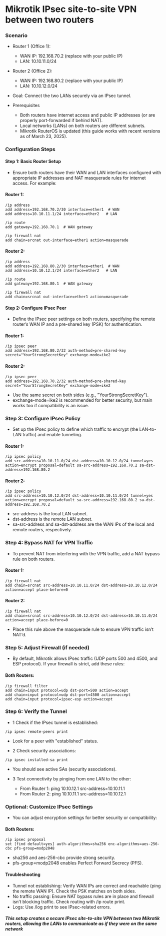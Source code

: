 # Mikrotik IPsec site-to-site VPN between two routers

### Scenario
- Router 1 (Office 1):
  - WAN IP: 192.168.70.2 (replace with your public IP)
  - LAN: 10.10.11.0/24
- Router 2 (Office 2):
  - WAN IP: 192.168.80.2 (replace with your public IP)
  - LAN: 10.10.12.0/24
- Goal: Connect the two LANs securely via an IPsec tunnel.

- Prerequisites
  - Both routers have internet access and public IP addresses (or are properly port-forwarded if behind NAT).
  - Local networks (LANs) on both routers are different subnets.
  - Mikrotik RouterOS is updated (this guide works with recent versions as of March 23, 2025).
 

### Configuration Steps
#### Step 1: Basic Router Setup
- Ensure both routers have their WAN and LAN interfaces configured with appropriate IP addresses and NAT masquerade rules for internet access. For example:

#### Router 1:
````````
/ip address
add address=192.168.70.2/30 interface=ether1  # WAN
add address=10.10.11.1/24 interface=ether2   # LAN

/ip route
add gateway=192.168.70.1  # WAN gateway

/ip firewall nat
add chain=srcnat out-interface=ether1 action=masquerade

````````

#### Router 2:
````````
/ip address
add address=192.168.80.2/30 interface=ether1  # WAN
add address=10.10.12.1/24 interface=ether2   # LAN

/ip route
add gateway=192.168.80.1  # WAN gateway

/ip firewall nat
add chain=srcnat out-interface=ether1 action=masquerade
````````

#### Step 2: Configure IPsec Peer
- Define the IPsec peer settings on both routers, specifying the remote router’s WAN IP and a pre-shared key (PSK) for authentication.

#### Router 1:
````````
/ip ipsec peer
add address=192.168.80.2/32 auth-method=pre-shared-key secret="YourStrongSecretKey" exchange-mode=ike2
````````

#### Router 2:
````````
/ip ipsec peer
add address=192.168.70.2/32 auth-method=pre-shared-key secret="YourStrongSecretKey" exchange-mode=ike2
````````

- Use the same secret on both sides (e.g., "YourStrongSecretKey").
- exchange-mode=ike2 is recommended for better security, but main works too if compatibility is an issue.

### Step 3: Configure IPsec Policy
- Set up the IPsec policy to define which traffic to encrypt (the LAN-to-LAN traffic) and enable tunneling.

#### Router 1:
````````
/ip ipsec policy
add src-address=10.10.11.0/24 dst-address=10.10.12.0/24 tunnel=yes action=encrypt proposal=default sa-src-address=192.168.70.2 sa-dst-address=192.168.80.2
````````

#### Router 2:
````````
/ip ipsec policy
add src-address=10.10.12.0/24 dst-address=10.10.11.0/24 tunnel=yes action=encrypt proposal=default sa-src-address=192.168.80.2 sa-dst-address=192.168.70.2
````````

- src-address is the local LAN subnet.
- dst-address is the remote LAN subnet.
- sa-src-address and sa-dst-address are the WAN IPs of the local and remote routers, respectively.

### Step 4: Bypass NAT for VPN Traffic

- To prevent NAT from interfering with the VPN traffic, add a NAT bypass rule on both routers.

#### Router 1:
````````
/ip firewall nat
add chain=srcnat src-address=10.10.11.0/24 dst-address=10.10.12.0/24 action=accept place-before=0
````````

#### Router 2:
````````
/ip firewall nat
add chain=srcnat src-address=10.10.12.0/24 dst-address=10.10.11.0/24 action=accept place-before=0
````````

- Place this rule above the masquerade rule to ensure VPN traffic isn’t NAT’d.

### Step 5: Adjust Firewall (if needed)
- By default, Mikrotik allows IPsec traffic (UDP ports 500 and 4500, and ESP protocol). If your firewall is strict, add these rules:

#### Both Routers:
````````
/ip firewall filter
add chain=input protocol=udp dst-port=500 action=accept
add chain=input protocol=udp dst-port=4500 action=accept
add chain=input protocol=ipsec-esp action=accept
````````

### Step 6: Verify the Tunnel

- 1 Check if the IPsec tunnel is established:
````````
/ip ipsec remote-peers print
````````
- Look for a peer with "established" status.

- 2 Check security associations:
````````
/ip ipsec installed-sa print
````````
- You should see active SAs (security associations).

- 3 Test connectivity by pinging from one LAN to the other:
  - From Router 1: ping 10.10.12.1 src-address=10.10.11.1
  - From Router 2: ping 10.10.11.1 src-address=10.10.12.1
 

### Optional: Customize IPsec Settings

- You can adjust encryption settings for better security or compatibility:

#### Both Routers:
````````
/ip ipsec proposal
set [find default=yes] auth-algorithms=sha256 enc-algorithms=aes-256-cbc pfs-group=modp2048
````````

- sha256 and aes-256-cbc provide strong security.
- pfs-group=modp2048 enables Perfect Forward Secrecy (PFS).

#### Troubleshooting
- Tunnel not establishing: Verify WAN IPs are correct and reachable (ping the remote WAN IP). Check the PSK matches on both sides.
- No traffic passing: Ensure NAT bypass rules are in place and firewall isn’t blocking traffic. Check routing with /ip route print.
- Logs: Use /log print to see IPsec-related errors.

##### This setup creates a secure IPsec site-to-site VPN between two Mikrotik routers, allowing the LANs to communicate as if they were on the same network
